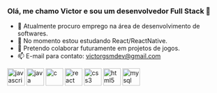 ### Olá, me chamo Victor e sou um desenvolvedor Full Stack 👋

- 🔭 Atualmente procuro emprego na área de desenvolvimento de softwares.
- 🌱 No momento estou estudando React/ReactNative.
- 👯 Pretendo colaborar futuramente em projetos de jogos.
- 📫 E-mail para contato: victorgsmdev@gmail.com
<div display:flex>
<img src="https://skillicons.dev/icons?i=javascript" alt="javascript" width="40" height="40"/>
<img src="https://cdn.jsdelivr.net/gh/devicons/devicon/icons/java/java-original-wordmark.svg" alt="java" width="40" height="40" />                     <img src="https://cdn.jsdelivr.net/gh/devicons/devicon/icons/c/c-original.svg" alt="c" width="40" height="40" />               
<img src="https://cdn.jsdelivr.net/gh/devicons/devicon/icons/react/react-original-wordmark.svg" alt="react" width="40" height="40" />           
<img src="https://cdn.jsdelivr.net/gh/devicons/devicon/icons/css3/css3-original.svg" alt="css3" width="40" height="40" />            
<img src="https://cdn.jsdelivr.net/gh/devicons/devicon/icons/html5/html5-original.svg" alt="html5" width="40" height="40"  />           
<img src="https://cdn.jsdelivr.net/gh/devicons/devicon/icons/mysql/mysql-original-wordmark.svg" alt="mysql" width="40" height="40" />
</div>

